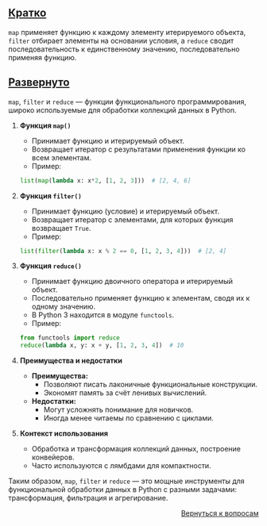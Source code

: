 ## <u>Кратко</u>

`map` применяет функцию к каждому элементу итерируемого объекта, `filter` отбирает элементы на основании условия, а
`reduce` сводит последовательность к единственному значению, последовательно применяя функцию.

## <u>Развернуто</u>

`map`, `filter` и `reduce` — функции функционального программирования, широко используемые для обработки коллекций
данных в Python.

1. **Функция `map()`**
    - Принимает функцию и итерируемый объект.
    - Возвращает итератор с результатами применения функции ко всем элементам.
    - Пример:
    ```python
    list(map(lambda x: x*2, [1, 2, 3]))  # [2, 4, 6]
    ```

2. **Функция `filter()`**
    - Принимает функцию (условие) и итерируемый объект.
    - Возвращает итератор с элементами, для которых функция возвращает `True`.
    - Пример:
    ```python
    list(filter(lambda x: x % 2 == 0, [1, 2, 3, 4]))  # [2, 4]
    ```

3. **Функция `reduce()`**
    - Принимает функцию двоичного оператора и итерируемый объект.
    - Последовательно применяет функцию к элементам, сводя их к одному значению.
    - В Python 3 находится в модуле `functools`.
    - Пример:
    ```python
    from functools import reduce
    reduce(lambda x, y: x + y, [1, 2, 3, 4])  # 10
    ```

4. **Преимущества и недостатки**
    - **Преимущества:**
        - Позволяют писать лаконичные функциональные конструкции.
        - Экономят память за счёт ленивых вычислений.
    - **Недостатки:**
        - Могут усложнять понимание для новичков.
        - Иногда менее читаемы по сравнению с циклами.

5. **Контекст использования**
    - Обработка и трансформация коллекций данных, построение конвейеров.
    - Часто используются с лямбдами для компактности.

Таким образом, `map`, `filter` и `reduce` — это мощные инструменты для функциональной обработки данных в Python с
разными задачами: трансформация, фильтрация и агрегирование.

<div align="right">

[Вернуться к вопросам](../Вопросы.md)

</div>
